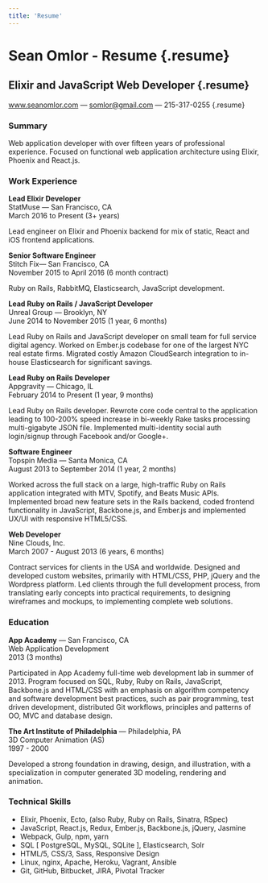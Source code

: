 ```yaml
---
title: 'Resume'
---
```


# Sean Omlor - Resume {.resume}
## Elixir and JavaScript Web Developer {.resume}
www.seanomlor.com — somlor@gmail.com — 215-317-0255 {.resume}

### Summary

Web application developer with over fifteen years of professional experience. Focused on functional web application architecture using Elixir, Phoenix and React.js.

### Work Experience

**Lead Elixir Developer**  
StatMuse — San Francisco, CA  
March 2016 to Present (3+ years)

Lead engineer on Elixir and Phoenix backend for mix of static, React and iOS frontend applications.

**Senior Software Engineer**  
Stitch Fix— San Francisco, CA  
November 2015 to April 2016 (6 month contract)

Ruby on Rails, RabbitMQ, Elasticsearch, JavaScript development.

**Lead Ruby on Rails / JavaScript Developer**  
Unreal Group — Brooklyn, NY  
June 2014 to November 2015 (1 year, 6 months)

Lead Ruby on Rails and JavaScript developer on small team for full service digital agency. Worked on Ember.js codebase for one of the largest NYC real estate firms. Migrated costly Amazon CloudSearch integration to in-house Elasticsearch for significant savings.

**Lead Ruby on Rails Developer**  
Appgravity — Chicago, IL  
February 2014 to Present (1 year, 9 months)

Lead Ruby on Rails developer. Rewrote core code central to the application leading to 100-200% speed increase in bi-weekly Rake tasks processing multi-gigabyte JSON file. Implemented multi-identity social auth login/signup through Facebook and/or Google+.

**Software Engineer**  
Topspin Media — Santa Monica, CA  
August 2013 to September 2014 (1 year, 2 months)

Worked across the full stack on a large, high-traffic Ruby on Rails application integrated with MTV, Spotify, and Beats Music APIs. Implemented broad new feature sets in the Rails backend, coded frontend functionality in JavaScript, Backbone.js, and Ember.js and implemented UX/UI with responsive HTML5/CSS.

**Web Developer**  
Nine Clouds, Inc.  
March 2007 - August 2013 (6 years, 6 months)

Contract services for clients in the USA and worldwide. Designed and developed custom websites, primarily with HTML/CSS, PHP, jQuery and the Wordpress platform. Led clients through the full development process, from translating early concepts into practical requirements, to designing wireframes and mockups, to implementing complete web solutions.

### Education

**App Academy** — San Francisco, CA  
Web Application Development  
2013 (3 months)

Participated in App Academy full-time web development lab in summer of 2013. Program focused on SQL, Ruby, Ruby on Rails, JavaScript, Backbone.js and HTML/CSS with an emphasis on algorithm competency and software development best practices, such as pair programming, test driven development, distributed Git workflows, principles and patterns of OO, MVC and database design.

**The Art Institute of Philadelphia** — Philadelphia, PA  
3D Computer Animation (AS)  
1997 - 2000

Developed a strong foundation in drawing, design, and illustration, with a specialization in computer generated 3D modeling, rendering and animation.

### Technical Skills

  - Elixir, Phoenix, Ecto, (also Ruby, Ruby on Rails, Sinatra, RSpec)
  - JavaScript, React.js, Redux, Ember.js, Backbone.js, jQuery, Jasmine
  - Webpack, Gulp, npm, yarn
  - SQL [ PostgreSQL, MySQL, SQLite ], Elasticsearch, Solr
  - HTML/5, CSS/3, Sass, Responsive Design
  - Linux, nginx, Apache, Heroku, Vagrant, Ansible
  - Git, GitHub, Bitbucket, JIRA, Pivotal Tracker
